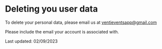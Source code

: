 # Deleting you user data

To delete your personal data, please email us at ventieventsapp@gmail.com

Please include the email your account is associated with.

Last updated: 02/09/2023